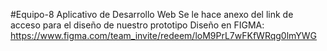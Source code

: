 #Equipo-8
Aplicativo de Desarrollo Web
Se le hace anexo del link de acceso para el diseño de nuestro prototipo
Diseño en FIGMA: https://www.figma.com/team_invite/redeem/loM9PrL7wFKfWRqg0lmYWG